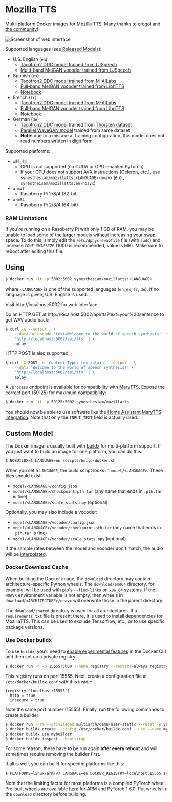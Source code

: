 # Mozilla TTS

Multi-platform Docker images for [Mozilla TTS](https://github.com/mozilla/TTS). Many thanks to [erogol](https://github.com/erogol) and [the community](https://discourse.mozilla.org/c/tts/285)!

![Screenshot of web interface](web_screenshot.png)

Supported languages (see [Released Models](https://github.com/mozilla/TTS/wiki/Released-Models)):

* U.S. English (`en`)
    * [Tacotron2 DDC model trained from LJSpeech](https://drive.google.com/drive/folders/1Y_0PcB7W6apQChXtbt6v3fAiNwVf4ER5?usp=sharing)
    * [Multi-band MelGAN vocoder trained from LJSpeech](https://drive.google.com/drive/folders/1XeRT0q4zm5gjERJqwmX5w84pMrD00cKD?usp=sharing)
* Spanish (`es`)
    * [Tacotron2 DDC model trained from M-AILabs](https://drive.google.com/drive/folders/1HxFUHQl6REh8CifOXL8IMlIyR9SDVcdu?usp=sharing)
    * [Full-band MelGAN vocoder trained from LibriTTS](https://drive.google.com/drive/folders/1LKAKOWqtUpiWr2Go3j5DFEFpUoQbW24C?usp=sharing)
    * [Notebook](https://colab.research.google.com/drive/1u_16ZzHjKYFn1HNVuA4Qf_i2MMFB9olY?usp=sharing)
* French (`fr`)
    * [Tacotron2 DDC model trained from M-AILabs](https://colab.research.google.com/drive/16T5avz3zOUNcIbF_dwfxnkZDENowx-tZ?usp=sharing)
    * [Full-band MelGAN vocoder trained from LibriTTS](https://drive.google.com/drive/folders/1LKAKOWqtUpiWr2Go3j5DFEFpUoQbW24C?usp=sharing)
    * [Notebook](https://colab.research.google.com/drive/16T5avz3zOUNcIbF_dwfxnkZDENowx-tZ?usp=sharing)
* German (`de`)
    * [Tacotron2 DDC model](https://colab.research.google.com/drive/1SPl226SwzrfMZltrVagIXya_ax4CsMh-?usp=sharing) trained from [Thorsten dataset](https://github.com/thorstenMueller/deep-learning-german-tts/)
    * [Parallel WaveGAN model](https://colab.research.google.com/drive/1SPl226SwzrfMZltrVagIXya_ax4CsMh-?usp=sharing) trained from same dataset
    * **Note:** due to a mistake at training configuration, this model does not read numbers written in digit form.

Supported platforms:

* `x86_64`
    * GPU is not supported (no CUDA or GPU-enabled PyTorch)
    * If your CPU does not support AVX instructions (Celeron, etc.), use `synesthesiam/mozillatts:<LANGUAGE>-noavx` (e.g., `synestheisam/mozillatts:en-noavx`)
* `armv7`
    * Raspberry Pi 2/3/4 (32-bit
* `arm64`
    * Raspberry Pi 2/3/4 (64-bit)
    
### RAM Limitations

If you're running on a Raspberry Pi with only 1 GB of RAM, you may be unable to load some of the larger models without increasing your swap space. To do this, simply edit the `/etc/dphys-swapfile` file (with `sudo`) and increase `CONF_SWAPSIZE` (1000 is recommended, value is MB). Make sure to reboot after editing this file.

## Using

```sh
$ docker run -it -p 5002:5002 synesthesiam/mozillatts:<LANGUAGE>
```

where `<LANGUAGE>` is one of the supported languages (`en`, `es`, `fr`, `de`). If no language is given, U.S. English is used.

Visit http://localhost:5002 for web interface.

Do an HTTP GET at http://localhost:5002/api/tts?text=your%20sentence to get WAV audio back:

```sh
$ curl -G --output - \
    --data-urlencode 'text=Welcome to the world of speech synthesis!' \
    'http://localhost:5002/api/tts' | \
    aplay
```

HTTP POST is also supported:

```sh
$ curl -X POST -H 'Content-Type: text/plain' --output - \
    --data 'Welcome to the world of speech synthesis!' \
    'http://localhost:5002/api/tts' | \
    aplay
```

A `/process` endpoint is available for compatibility with [MaryTTS](http://mary.dfki.de/). Expose the correct port (59125) for maximum compatibility:

```sh
$ docker run -it -p 59125:5002 synesthesiam/mozillatts
```

You should now be able to use software like the [Home Assistant MaryTTS integration](https://www.home-assistant.io/integrations/marytts/).
Note that only the `INPUT_TEXT` field is actually used.

## Custom Model

The Docker image is usually built with [buildx](https://docs.docker.com/buildx/working-with-buildx/) for multi-platform support. If you just want to build an image for one platform, you can do this:

```sh
$ NOBUILDX=1 LANGUAGE=en scripts/build-docker.sh
```

When you set a `LANGUAGE`, the build script looks in `model/<LANGUAGE>`. These files should exist:

* `model/<LANGUAGE>/config.json`
* `model/<LANGUAGE>/checkpoint.pth.tar` (any name that ends in `.pth.tar` is fine)
* `model/<LANGUAGE>/scale_stats.npy` (optional)

Optionally, you may also include a vocoder:

* `model/<LANGUAGE>/vocoder/config.json`
* `model/<LANGUAGE>/vocoder/checkpoint.pth.tar` (any name that ends in `.pth.tar` is fine)
* `model/<LANGUAGE>/vocoder/scale_stats.npy` (optional)

If the sample rates between the model and vocoder don't match, the audio will be [interpolated](https://github.com/mozilla/TTS/issues/520).

### Docker Download Cache

When building the Docker image, the `download` directory may contain architecture-specific Python wheels. The `download/amd64` directory, for example, will be used with pip's `--find-links` on `x86_64` systems. If the `NOAVX` environment variable is not empty, then wheels in `download/<ARCHITECTURE>/noavx` will overwrite those in the parent directory.

The `download/shared` directory is used for all architectures. If a `requirements.txt` file is present there, it is used to install dependencies for MozillaTTS. This can be used to exclude Tensorflow, etc., or to use specific package versions.

### Use Docker buildx

To use `buildx`, you'll need to [enable experimental features](https://docs.docker.com/buildx/working-with-buildx/) in the Docker CLI and then set up a private registry:

```sh
$ docker run -d -p 15555:5000 --name registry --restart=always registry:2
```

This registry runs on port 15555. Next, create a configuration file at `/etc/docker/buildx.conf` with this inside:

```
[registry."localhost:15555"]
  http = true
  insecure = true
```

Note the same port number (15555). Finally, run the following commands to create a builder:

```sh
$ docker run --rm --privileged multiarch/qemu-user-static --reset -p yes
$ docker buildx create --config /etc/docker/buildx.conf --use --name mybuilder
$ docker buildx use mybuilder
$ docker buildx inspect --bootstrap
```

For some reason, these have to be run again **after every reboot** and will sometimes require removing the builder first.

If all is well, you can build for specific platforms like this:

```sh
$ PLATFORMS=linux/arm/v7 LANGUAGE=en DOCKER_REGISTRY=localhost:15555 scripts/build-docker.sh
```

Note that the limiting factor for most platforms is a compiled PyTorch wheel. Pre-built wheels are available [here](https://github.com/synesthesiam/prebuilt-apps/releases) for ARM and PyTorch 1.6.0. Put wheels in the `download` directory before building.


